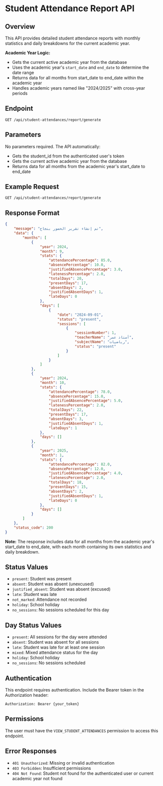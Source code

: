 # Student Attendance Report API

## Overview
This API provides detailed student attendance reports with monthly statistics and daily breakdowns for the current academic year.

**Academic Year Logic:**
- Gets the current active academic year from the database
- Uses the academic year's `start_date` and `end_date` to determine the date range
- Returns data for all months from start_date to end_date within the academic year
- Handles academic years named like "2024/2025" with cross-year periods

## Endpoint
```
GET /api/student-attendances/report/generate
```

## Parameters
No parameters required. The API automatically:
- Gets the student_id from the authenticated user's token
- Gets the current active academic year from the database
- Returns data for all months from the academic year's start_date to end_date

## Example Request
```
GET /api/student-attendances/report/generate
```

## Response Format
```json
{
    "message": "تم إنشاء تقرير الحضور بنجاح",
    "data": {
        "months": [
            {
                "year": 2024,
                "month": 9,
                "stats": {
                    "attendancePercentage": 85.0,
                    "absencePercentage": 10.0,
                    "justifiedAbsencePercentage": 3.0,
                    "latenessPercentage": 2.0,
                    "totalDays": 20,
                    "presentDays": 17,
                    "absentDays": 2,
                    "justifiedAbsentDays": 1,
                    "lateDays": 0
                },
                "days": [
                    {
                        "date": "2024-09-01",
                        "status": "present",
                        "sessions": [
                            {
                                "sessionNumber": 1,
                                "teacherName": "أستاذ عمر",
                                "subjectName": "رياضيات",
                                "status": "present"
                            }
                        ]
                    }
                ]
            },
            {
                "year": 2024,
                "month": 10,
                "stats": {
                    "attendancePercentage": 78.0,
                    "absencePercentage": 15.0,
                    "justifiedAbsencePercentage": 5.0,
                    "latenessPercentage": 2.0,
                    "totalDays": 22,
                    "presentDays": 17,
                    "absentDays": 3,
                    "justifiedAbsentDays": 1,
                    "lateDays": 1
                },
                "days": []
            },
            {
                "year": 2025,
                "month": 1,
                "stats": {
                    "attendancePercentage": 82.0,
                    "absencePercentage": 12.0,
                    "justifiedAbsencePercentage": 4.0,
                    "latenessPercentage": 2.0,
                    "totalDays": 18,
                    "presentDays": 15,
                    "absentDays": 2,
                    "justifiedAbsentDays": 1,
                    "lateDays": 0
                },
                "days": []
            }
        ]
    },
    "status_code": 200
}
```

**Note:** The response includes data for all months from the academic year's start_date to end_date, with each month containing its own statistics and daily breakdown.

## Status Values
- `present`: Student was present
- `absent`: Student was absent (unexcused)
- `justified_absent`: Student was absent (excused)
- `late`: Student was late
- `not_marked`: Attendance not recorded
- `holiday`: School holiday
- `no_sessions`: No sessions scheduled for this day

## Day Status Values
- `present`: All sessions for the day were attended
- `absent`: Student was absent for all sessions
- `late`: Student was late for at least one session
- `mixed`: Mixed attendance status for the day
- `holiday`: School holiday
- `no_sessions`: No sessions scheduled

## Authentication
This endpoint requires authentication. Include the Bearer token in the Authorization header:
```
Authorization: Bearer {your_token}
```

## Permissions
The user must have the `VIEW_STUDENT_ATTENDANCES` permission to access this endpoint.

## Error Responses
- `401 Unauthorized`: Missing or invalid authentication
- `403 Forbidden`: Insufficient permissions
- `404 Not Found`: Student not found for the authenticated user or current academic year not found
